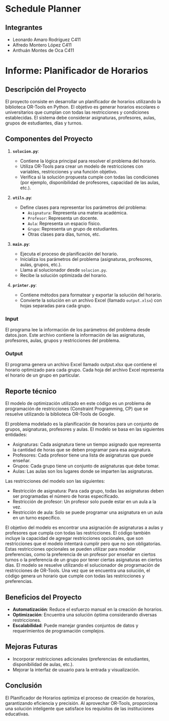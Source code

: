 # Schedule Planner

## Integrantes ##

- Leonardo Amaro Rodríguez C411
- Alfredo Montero López C411
- Anthuán Montes de Oca C411

# Informe: Planificador de Horarios

## Descripción del Proyecto
El proyecto consiste en desarrollar un planificador de horarios utilizando la biblioteca OR-Tools en Python. El objetivo es generar horarios escolares o universitarios que cumplan con todas las restricciones y condiciones establecidas. El sistema debe considerar asignaturas, profesores, aulas, grupos de estudiantes, días y turnos.

## Componentes del Proyecto

1. **`solucion.py`**:
   - Contiene la lógica principal para resolver el problema del horario.
   - Utiliza OR-Tools para crear un modelo de restricciones con variables, restricciones y una función objetivo.
   - Verifica si la solución propuesta cumple con todas las condiciones (por ejemplo, disponibilidad de profesores, capacidad de las aulas, etc.).

2. **`utils.py`**:
   - Define clases para representar los parámetros del problema:
     - `Asignatura`: Representa una materia académica.
     - `Profesor`: Representa un docente.
     - `Aula`: Representa un espacio físico.
     - `Grupo`: Representa un grupo de estudiantes.
     - Otras clases para días, turnos, etc.

3. **`main.py`**:
   - Ejecuta el proceso de planificación del horario.
   - Inicializa los parámetros del problema (asignaturas, profesores, aulas, grupos, etc.).
   - Llama al solucionador desde `solucion.py`.
   - Recibe la solución optimizada del horario.

4. **`printer.py`**:
   - Contiene métodos para formatear y exportar la solución del horario.
   - Convierte la solución en un archivo Excel (llamado `output.xlsx`) con hojas separadas para cada grupo.
### Input
El programa lee la información de los parámetros del problema desde datos.json. Este archivo contiene la información de las asignaturas, profesores, aulas, grupos y restricciones del problema.
### Output
El programa genera un archivo Excel llamado output.xlsx que contiene el horario optimizado para cada grupo. Cada hoja del archivo Excel representa el horario de un grupo en particular.
## Reporte técnico
El modelo de optimización utilizado en este código es un problema de programación de restricciones (Constraint Programming, CP) que se resuelve utilizando la biblioteca OR-Tools de Google. 

El problema modelado es la planificación de horarios para un conjunto de grupos, asignaturas, profesores y aulas.  El modelo se basa en las siguientes entidades:
- Asignaturas: Cada asignatura tiene un tiempo asignado que representa la cantidad de horas que se deben programar para esa asignatura.
- Profesores: Cada profesor tiene una lista de asignaturas que puede enseñar.
- Grupos: Cada grupo tiene un conjunto de asignaturas que debe tomar.
- Aulas: Las aulas son los lugares donde se imparten las asignaturas.

Las restricciones del modelo son las siguientes:  
- Restricción de asignatura: Para cada grupo, todas las asignaturas deben ser programadas el número de horas especificado.
- Restricción de profesor: Un profesor solo puede estar en un aula a la vez.
- Restricción de aula: Solo se puede programar una asignatura en un aula en un turno específico.

El objetivo del modelo es encontrar una asignación de asignaturas a aulas y profesores que cumpla con todas las restricciones.  El código también incluye la capacidad de agregar restricciones opcionales, que son restricciones que el modelo intentará cumplir pero que no son obligatorias. Estas restricciones opcionales se pueden utilizar para modelar preferencias, como la preferencia de un profesor por enseñar en ciertos turnos o la preferencia de un grupo por tener ciertas asignaturas en ciertos días.  El modelo se resuelve utilizando el solucionador de programación de restricciones de OR-Tools. Una vez que se encuentra una solución, el código genera un horario que cumple con todas las restricciones y preferencias.

## Beneficios del Proyecto
- **Automatización**: Reduce el esfuerzo manual en la creación de horarios.
- **Optimización**: Encuentra una solución óptima considerando diversas restricciones.
- **Escalabilidad**: Puede manejar grandes conjuntos de datos y requerimientos de programación complejos.

## Mejoras Futuras
- Incorporar restricciones adicionales (preferencias de estudiantes, disponibilidad de aulas, etc.).
- Mejorar la interfaz de usuario para la entrada y visualización.

## Conclusión
El Planificador de Horarios optimiza el proceso de creación de horarios, garantizando eficiencia y precisión. Al aprovechar OR-Tools, proporciona una solución inteligente que satisface los requisitos de las instituciones educativas.